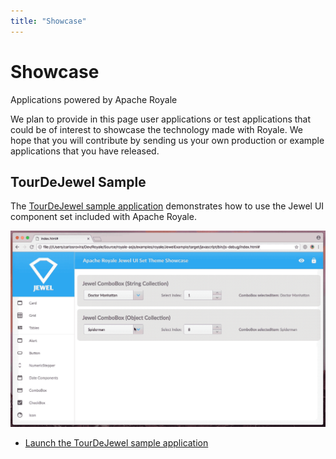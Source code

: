 ```yaml
---
title: "Showcase"
---
```

# Showcase

Applications powered by Apache Royale

We plan to provide in this page user applications or test applications that could be of interest to showcase the technology made with Royale. We hope that you will contribute by sending us your own production or example applications that you have released.

## TourDeJewel Sample

The [TourDeJewel sample application](/tourdejewel) demonstrates how to use the Jewel UI component set included with Apache Royale.

![](/img/showcase/jewel-combobox-responsive.gif)

- [Launch the TourDeJewel sample application](/tourdejewel)
